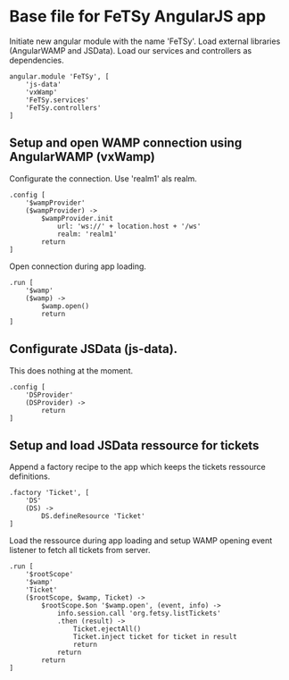# Base file for FeTSy AngularJS app

Initiate new angular module with the name 'FeTSy'. Load external libraries
(AngularWAMP and JSData). Load our services and controllers as dependencies.

    angular.module 'FeTSy', [
        'js-data'
        'vxWamp'
        'FeTSy.services'
        'FeTSy.controllers'
    ]


## Setup and open WAMP connection using AngularWAMP (vxWamp)

Configurate the connection. Use 'realm1' als realm.

    .config [
        '$wampProvider'
        ($wampProvider) ->
            $wampProvider.init
                url: 'ws://' + location.host + '/ws'
                realm: 'realm1'
            return
    ]

Open connection during app loading.

    .run [
        '$wamp'
        ($wamp) ->
            $wamp.open()
            return
    ]


## Configurate JSData (js-data).

This does nothing at the moment.

    .config [
        'DSProvider'
        (DSProvider) ->
            return
    ]


## Setup and load JSData ressource for tickets

Append a factory recipe to the app which keeps the tickets ressource
definitions.

    .factory 'Ticket', [
        'DS'
        (DS) ->
            DS.defineResource 'Ticket'
    ]

Load the ressource during app loading and setup WAMP opening event listener
to fetch all tickets from server.

    .run [
        '$rootScope'
        '$wamp'
        'Ticket'
        ($rootScope, $wamp, Ticket) ->
            $rootScope.$on '$wamp.open', (event, info) ->
                info.session.call 'org.fetsy.listTickets'
                .then (result) ->
                    Ticket.ejectAll()
                    Ticket.inject ticket for ticket in result
                    return
                return
            return
    ]
